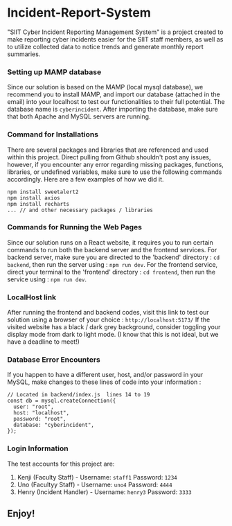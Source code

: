 # Incident-Report-System
"SIIT Cyber Incident Reporting Management System" is a project created to make reporting cyber incidents easier for the SIIT staff members, as well as to utilize collected data to notice trends and generate monthly report summaries.

### Setting up MAMP database
Since our solution is based on the MAMP (local mysql database), we recommend you to install MAMP, and import our database (attached in the email) into your localhost to test our functionalities to their full potential. The database name is ```cyberincident```. After importing the database, make sure that both Apache and MySQL servers are running.

### Command for Installations
There are several packages and libraries that are referenced and used within this project. Direct pulling from Github shouldn't post any issues, however, if you encounter any error regarding missing packages, functions, libraries, or undefined variables, make sure to use the following commands accordingly. Here are a few examples of how we did it.
```
npm install sweetalert2
npm install axios
npm install recharts
... // and other necessary packages / libraries
```
### Commands for Running the Web Pages
Since our solution runs on a React website, it requires you to run certain commands to run both the backend server and the frontend services.
For backend server, make sure you are directed to the 'backend' directory : ```cd backend```, then run the server using : ```npm run dev```.
For the frontend service, direct your terminal to the 'frontend' directory : ```cd frontend```, then run the service using : ```npm run dev```.

### LocalHost link
After running the frontend and backend codes, visit this link to test our solution using a browser of your choice : ```http://localhost:5173/```
If the visited website has a black / dark grey background, consider toggling your display mode from dark to light mode. (I know that this is not ideal, but we have a deadline to meet!)

### Database Error Encounters
If you happen to have a different user, host, and/or password in your MySQL, make changes to these lines of code into your information :
```
// Located in backend/index.js  lines 14 to 19
const db = mysql.createConnection({
  user: "root",
  host: "localhost",
  password: "root",
  database: "cyberincident",
});
```

### Login Information
The test accounts for this project are:
1. Kenji (Faculty Staff) - Username: ```staff1``` Password: ```1234```
2. Uno (Facultyy Staff) - Username: ```uno4``` Password: ```4444```
3. Henry (Incident Handler) - Username: ```henry3``` Password: ```3333```

## Enjoy!
